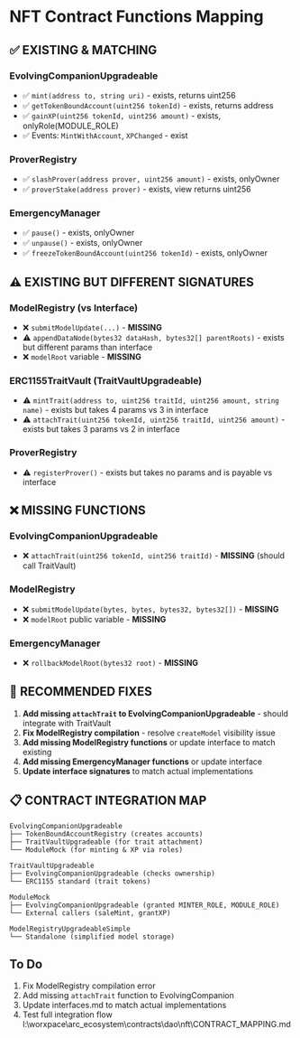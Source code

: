 # NFT Contract Functions Mapping

## ✅ EXISTING & MATCHING

### EvolvingCompanionUpgradeable
- ✅ `mint(address to, string uri)` - exists, returns uint256
- ✅ `getTokenBoundAccount(uint256 tokenId)` - exists, returns address
- ✅ `gainXP(uint256 tokenId, uint256 amount)` - exists, onlyRole(MODULE_ROLE)
- ✅ Events: `MintWithAccount`, `XPChanged` - exist

### ProverRegistry
- ✅ `slashProver(address prover, uint256 amount)` - exists, onlyOwner
- ✅ `proverStake(address prover)` - exists, view returns uint256

### EmergencyManager
- ✅ `pause()` - exists, onlyOwner
- ✅ `unpause()` - exists, onlyOwner
- ✅ `freezeTokenBoundAccount(uint256 tokenId)` - exists, onlyOwner

## ⚠️ EXISTING BUT DIFFERENT SIGNATURES

### ModelRegistry (vs Interface)
- ❌ `submitModelUpdate(...)` - **MISSING**
- ⚠️ `appendDataNode(bytes32 dataHash, bytes32[] parentRoots)` - exists but different params than interface
- ❌ `modelRoot` variable - **MISSING**

### ERC1155TraitVault (TraitVaultUpgradeable)
- ⚠️ `mintTrait(address to, uint256 traitId, uint256 amount, string name)` - exists but takes 4 params vs 3 in interface
- ⚠️ `attachTrait(uint256 tokenId, uint256 traitId, uint256 amount)` - exists but takes 3 params vs 2 in interface

### ProverRegistry
- ⚠️ `registerProver()` - exists but takes no params and is payable vs interface

## ❌ MISSING FUNCTIONS

### EvolvingCompanionUpgradeable
- ❌ `attachTrait(uint256 tokenId, uint256 traitId)` - **MISSING** (should call TraitVault)

### ModelRegistry
- ❌ `submitModelUpdate(bytes, bytes, bytes32, bytes32[])` - **MISSING**
- ❌ `modelRoot` public variable - **MISSING**

### EmergencyManager
- ❌ `rollbackModelRoot(bytes32 root)` - **MISSING**

## 🔧 RECOMMENDED FIXES

1. **Add missing `attachTrait` to EvolvingCompanionUpgradeable** - should integrate with TraitVault
2. **Fix ModelRegistry compilation** - resolve `createModel` visibility issue
3. **Add missing ModelRegistry functions** or update interface to match existing
4. **Add missing EmergencyManager functions** or update interface
5. **Update interface signatures** to match actual implementations

## 📋 CONTRACT INTEGRATION MAP

```
EvolvingCompanionUpgradeable
├── TokenBoundAccountRegistry (creates accounts)
├── TraitVaultUpgradeable (for trait attachment)
└── ModuleMock (for minting & XP via roles)

TraitVaultUpgradeable
├── EvolvingCompanionUpgradeable (checks ownership)
└── ERC1155 standard (trait tokens)

ModuleMock
├── EvolvingCompanionUpgradeable (granted MINTER_ROLE, MODULE_ROLE)
└── External callers (saleMint, grantXP)

ModelRegistryUpgradeableSimple
└── Standalone (simplified model storage)
```

## To Do

1. Fix ModelRegistry compilation error
2. Add missing `attachTrait` function to EvolvingCompanion
3. Update interfaces.md to match actual implementations
4. Test full integration flow</content>
<parameter name="filePath">l:\worxpace\arc_ecosystem\contracts\dao\nft\CONTRACT_MAPPING.md
